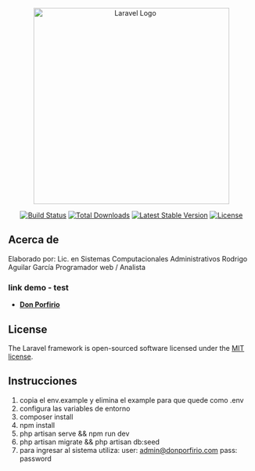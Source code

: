 <p align="center"><a href="https://laravel.com" target="_blank"><img src="https://raw.githubusercontent.com/laravel/art/master/logo-lockup/5%20SVG/2%20CMYK/1%20Full%20Color/laravel-logolockup-cmyk-red.svg" width="400" alt="Laravel Logo"></a></p>

<p align="center">
<a href="https://github.com/laravel/framework/actions"><img src="https://github.com/laravel/framework/workflows/tests/badge.svg" alt="Build Status"></a>
<a href="https://packagist.org/packages/laravel/framework"><img src="https://img.shields.io/packagist/dt/laravel/framework" alt="Total Downloads"></a>
<a href="https://packagist.org/packages/laravel/framework"><img src="https://img.shields.io/packagist/v/laravel/framework" alt="Latest Stable Version"></a>
<a href="https://packagist.org/packages/laravel/framework"><img src="https://img.shields.io/packagist/l/laravel/framework" alt="License"></a>
</p>

## Acerca de

Elaborado por:
Lic. en Sistemas Computacionales Administrativos
Rodrigo Aguilar García
Programador web / Analista

### link demo - test

- **[Don Porfirio](https://clownfish-app-4nsit.ondigitalocean.app/)**

## License

The Laravel framework is open-sourced software licensed under the [MIT license](https://opensource.org/licenses/MIT).

## Instrucciones

1. copia el env.example y elimina el example para que quede como .env
2. configura las variables de entorno
3. composer install
4. npm install
5. php artisan serve && npm run dev
6. php artisan migrate && php artisan db:seed
7. para ingresar al sistema utiliza:
    user: admin@donporfirio.com
    pass: password
